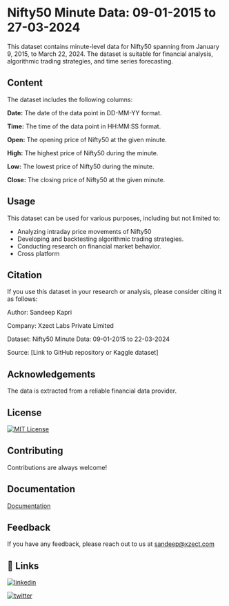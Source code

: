
# Nifty50 Minute Data: 09-01-2015 to 27-03-2024

This dataset contains minute-level data for Nifty50 spanning from January 9, 2015, to March 22, 2024. The dataset is suitable for financial analysis, algorithmic trading strategies, and time series forecasting.


## Content
The dataset includes the following columns:

**Date:** The date of the data point in DD-MM-YY format.

**Time:** The time of the data point in HH:MM:SS format.

**Open:** The opening price of Nifty50 at the given minute.

**High:** The highest price of Nifty50 during the minute.

**Low:** The lowest price of Nifty50 during the minute.

**Close:** The closing price of Nifty50 at the given minute.


## Usage
This dataset can be used for various purposes, including but not limited to:
- Analyzing intraday price movements of Nifty50
- Developing and backtesting algorithmic trading strategies.
- Conducting research on financial market behavior.
- Cross platform


## Citation
If you use this dataset in your research or analysis, please consider citing it as follows:

Author: Sandeep Kapri

Company: Xzect Labs Private Limited

Dataset: Nifty50 Minute Data: 09-01-2015 to 22-03-2024

Source: [Link to GitHub repository or Kaggle dataset]


## Acknowledgements

The data is extracted from a reliable financial data provider.



## License


[![MIT License](https://img.shields.io/badge/License-MIT-green.svg)](https://choosealicense.com/licenses/mit/)


## Contributing

Contributions are always welcome!



## Documentation

[Documentation](https://linktodocumentation)


## Feedback

If you have any feedback, please reach out to us at sandeep@xzect.com


## 🔗 Links


[![linkedin](https://img.shields.io/badge/linkedin-0A66C2?style=for-the-badge&logo=linkedin&logoColor=white)](https://www.linkedin.com/in/sandeep-kapri/)

[![twitter](https://img.shields.io/badge/twitter-1DA1F2?style=for-the-badge&logo=twitter&logoColor=white)](https://twitter.com/sandeep_kapri)


